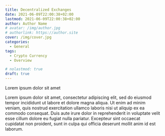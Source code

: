 ```yaml
---
title: Decentralized Exchanges
date: 2021-06-09T22:00:38+02:00
lastmod: 2021-06-09T22:00:38+02:00
author: Author Name
# avatar: /img/author.jpg
# authorlink: https://author.site
cover: /img/cover.jpg
categories:
  - General
tags:
  - Crypto Currency
  - Overview

# nolastmod: true
draft: true
---
```


Lorem ipsum dolor sit amet


<!--more-->

Lorem ipsum dolor sit amet, consectetur adipiscing elit, sed do eiusmod tempor incididunt ut labore et dolore magna aliqua. Ut enim ad minim veniam, quis nostrud exercitation ullamco laboris nisi ut aliquip ex ea commodo consequat. Duis aute irure dolor in reprehenderit in voluptate velit esse cillum dolore eu fugiat nulla pariatur. Excepteur sint occaecat cupidatat non proident, sunt in culpa qui officia deserunt mollit anim id est laborum.


